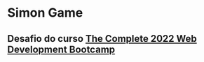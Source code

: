 # Simon Game
<h2>Desafio do curso <a href="https://www.udemy.com/course/the-complete-web-development-bootcamp/">The Complete 2022 Web Development Bootcamp</a></h2>

